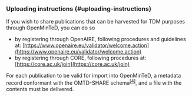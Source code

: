 ### Uploading instructions {#uploading-instructions}

If you wish to share publications that can be harvested for TDM purposes through OpenMinTeD, you can do so

*   by registering through OpenAIRE, following procedures and guidelines at: [https://www.openaire.eu/validator/welcome.action](https://www.openaire.eu/validator/welcome.action)
*   by registering through CORE, following procedures at: [https://core.ac.uk/join](https://core.ac.uk/join)

For each publication to be valid for import into OpenMinTeD, a metadata record conformant with the OMTD-SHARE schema<sup id="916464963798167-footnote-ref-10"><a href="#916464963798167-footnote-4">[4]</a></sup>, and a file with the contents must be delivered.

